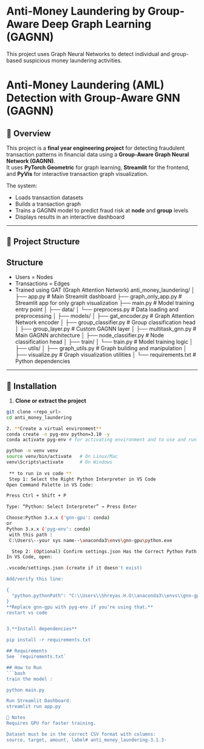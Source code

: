 # Anti-Money Laundering by Group-Aware Deep Graph Learning (GAGNN)

This project uses Graph Neural Networks to detect individual and group-based suspicious money laundering activities.

# Anti-Money Laundering (AML) Detection with Group-Aware GNN (GAGNN)

## 📌 Overview
This project is a **final year engineering project** for detecting fraudulent transaction patterns in financial data using a **Group-Aware Graph Neural Network (GAGNN)**.  
It uses **PyTorch Geometric** for graph learning, **Streamlit** for the frontend, and **PyVis** for interactive transaction graph visualization.

The system:
- Loads transaction datasets
- Builds a transaction graph
- Trains a GAGNN model to predict fraud risk at **node** and **group** levels
- Displays results in an interactive dashboard

---

## 📂 Project Structure


## Structure
- Users = Nodes
- Transactions = Edges
- Trained using GAT (Graph Attention Network)
anti_money_laundering/
│
├── app.py # Main Streamlit dashboard
├── graph_only_app.py # Streamlit app for only graph visualization
├── main.py # Model training entry point
│
├── data/
│ └── preprocess.py # Data loading and preprocessing
│
├── models/
│ ├── gat_encoder.py # Graph Attention Network encoder
│ ├── group_classifier.py # Group classification head
│ ├── group_layer.py # Custom GAGNN layer
│ ├── multitask_gnn.py # Main GAGNN architecture
│ ├── node_classifier.py # Node classification head
│
├── train/
│ └── train.py # Model training logic
│
├── utils/
│ ├── graph_utils.py # Graph building and manipulation
│ ├── visualize.py # Graph visualization utilities
│
└── requirements.txt # Python dependencies

---

## 🚀 Installation

1. **Clone or extract the project**
```bash
git clone <repo_url>
cd anti_money_laundering

2. **Create a virtual environment**
conda create -n pyg-env python=3.10 -y
conda activate pyg-env # for activating environment and to use and run project on it

python -m venv venv
source venv/bin/activate   # On Linux/Mac
venv\Scripts\activate      # On Windows
 
 ** to run in vs code **
 Step 1: Select the Right Python Interpreter in VS Code
Open Command Palette in VS Code:

Press Ctrl + Shift + P

Type: “Python: Select Interpreter” → Press Enter

Choose:Python 3.x.x ('gnn-gpu': conda)
or
Python 3.x.x ('pyg-env': conda)
 with this path : 
 C:\Users\--your sys name--\anaconda3\envs\gnn-gpu\python.exe

  Step 2: (Optional) Confirm settings.json Has the Correct Python Path
In VS Code, open:

.vscode/settings.json (create if it doesn't exist)

Add/verify this line:

{
  "python.pythonPath": "C:\\Users\\Shreyas.H.G\\anaconda3\\envs\\gnn-gpu\\python.exe"
}
**Replace gnn-gpu with pyg-env if you’re using that.**
restart vs code


3.**Install dependencies**

pip install -r requirements.txt

## Requirements
See `requirements.txt`

## How to Run
```bash
train the model :

python main.py

Run Streamlit Dashboard:
streamlit run app.py

📌 Notes
Requires GPU for faster training.

Dataset must be in the correct CSV format with columns:
source, target, amount, label#   a n t i _ m o n e y _ l a u n d e r i n g - 3 . 1 . 3 -  
 